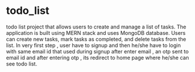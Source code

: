 # todo_list

todo list project that allows users to create and manage a list of tasks. 
The application is built using MERN stack and uses MongoDB  database.
Users can create new tasks, mark tasks as completed, and delete tasks from the list. 
In very first step , user have to signup and then
he/she have to login with same email id that used during signup after enter email , 
an otp sent to email id and after entering otp ,
its redirect to home page where he/she can see todo list. 
